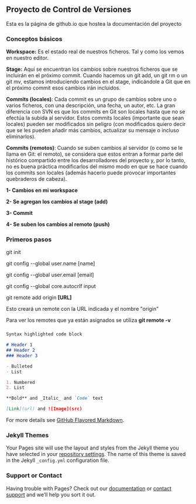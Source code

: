 ## Proyecto de Control de Versiones

Esta es la página de github.io que hostea la documentación del proyecto


### Conceptos básicos

**Workspace:** Es el estado real de nuestros ficheros. Tal y como los vemos en nuestro editor.

**Stage:** Aquí se encuentran los cambios sobre nuestros ficheros que se incluirán en el próximo commit. Cuando hacemos un git add, un git rm o un git mv, estamos introduciendo cambios en el stage, indicándole a Git que en el próximo commit esos cambios irán incluidos.

**Commits (locales)**: Cada commit es un grupo de cambios sobre uno o varios ficheros, con una descripción, una fecha, un autor, etc. La gran diferencia con SVN es que los commits en Git son locales hasta que no se efectúa la subida al servidor. Estos commits locales (importante que sean locales) pueden ser modificados sin peligro (con modificados quiero decir que se les pueden añadir más cambios, actualizar su mensaje o incluso eliminarlos).

**Commits (remotos)**: Cuando se suben cambios al servidor (o como se le llama en Git: el remoto), se considera que estos entran a formar parte del histórico compartido entre los desarrolladores del proyecto y, por lo tanto, no es buena práctica modificarlos del mismo modo en que se hace cuando los commits son locales (además hacerlo puede provocar importantes quebraderos de cabeza).

**1- Cambios en mi workspace**

**2- Se agregan los cambios al stage (add)**

**3- Commit**

**4- Se suben los cambios al remoto (push)**

### Primeros pasos

git init

git config --global user.name [name]

git config --global user.email [email]

git config --global core.autocrlf input



git remote add origin **[URL]**

Esto creará un remote con la URL indicada y el nombre "origin"

Para ver los remotes que ya están asignados se utiliza **git remote -v**

### 

```markdown
Syntax highlighted code block

# Header 1
## Header 2
### Header 3

- Bulleted
- List

1. Numbered
2. List

**Bold** and _Italic_ and `Code` text

[Link](url) and ![Image](src)
```

For more details see [GitHub Flavored Markdown](https://guides.github.com/features/mastering-markdown/).

### Jekyll Themes

Your Pages site will use the layout and styles from the Jekyll theme you have selected in your [repository settings](https://github.com/Lassoa/proyectogit/settings). The name of this theme is saved in the Jekyll `_config.yml` configuration file.

### Support or Contact

Having trouble with Pages? Check out our [documentation](https://help.github.com/categories/github-pages-basics/) or [contact support](https://github.com/contact) and we’ll help you sort it out.
